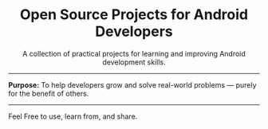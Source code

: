 <h1 align="center">Open Source Projects for Android Developers</h1>

<p align="center">A collection of practical projects for learning and improving Android development skills.</p>

---

**Purpose:** To help developers grow and solve real-world problems — purely for the benefit of others.

---

Feel Free to use, learn from, and share.
